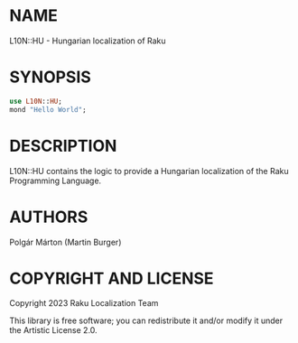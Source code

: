 NAME
====

L10N::HU - Hungarian localization of Raku

SYNOPSIS
========

```raku
use L10N::HU;
mond "Hello World";
```

DESCRIPTION
===========

L10N::HU contains the logic to provide a Hungarian localization of the Raku Programming Language.

AUTHORS
=======

Polgár Márton (Martin Burger)

COPYRIGHT AND LICENSE
=====================

Copyright 2023 Raku Localization Team

This library is free software; you can redistribute it and/or modify it under the Artistic License 2.0.

